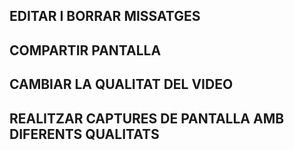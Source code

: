 ## EDITAR I BORRAR MISSATGES

## COMPARTIR PANTALLA

## CAMBIAR LA QUALITAT DEL VIDEO

## REALITZAR CAPTURES DE PANTALLA AMB DIFERENTS QUALITATS